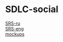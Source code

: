 # SDLC-social

[SRS-ru](https://github.com/bsuir-150503-2-2/SDLC-social/blob/main/design/SRS-ru.md) <br />
[SRS-eng](https://github.com/bsuir-150503-2-2/SDLC-social/blob/main/design/SRS-eng.md) <br />
[mockups](https://github.com/bsuir-150503-2-2/SDLC-social/blob/main/design/Mockups.pdf) <br />

